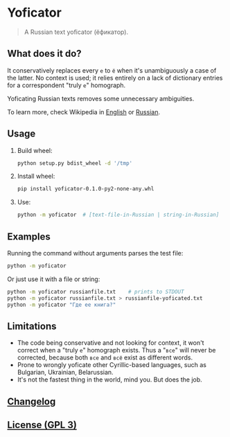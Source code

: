 # Yoficator

> A Russian text yoficator (ёфикатор).

## What does it do?

It conservatively replaces every `е` to `ё` when it's unambiguously a case of the latter. 
No context is used; it relies entirely on a lack of dictionary entries for a correspondent "truly `е`" homograph. 

Yoficating Russian texts removes some unnecessary ambiguities.

To learn more, check Wikipedia in [English](https://en.wikipedia.org/wiki/Yoficator) 
or [Russian](https://ru.wikipedia.org/wiki/Ёфикатор).

## Usage

1. Build wheel:
   ```sh
   python setup.py bdist_wheel -d '/tmp'
   ```
2. Install wheel:
   ```sh
   pip install yoficator-0.1.0-py2-none-any.whl
   ```
3. Use:
   ```sh
   python -m yoficator  # [text-file-in-Russian | string-in-Russian]
   ```

## Examples

Running the command without arguments parses the test file:

```sh
python -m yoficator
```

Or just use it with a file or string:

```sh
python -m yoficator russianfile.txt    # prints to STDOUT
python -m yoficator russianfile.txt > russianfile-yoficated.txt
python -m yoficator "Где ее книга?"
```

## Limitations

- The code being conservative and not looking for context, it won't correct when a "truly `е`" homograph exists.
  Thus a "`все`" will never be corrected, because both `все` and `всё` exist as different words.
- Prone to wrongly yoficate other Cyrillic-based languages, such as Bulgarian, Ukrainian, Belarussian.
- It's not the fastest thing in the world, mind you. But does the job.

## [Changelog](changelog.md)
## [License (GPL 3)](license.md)
